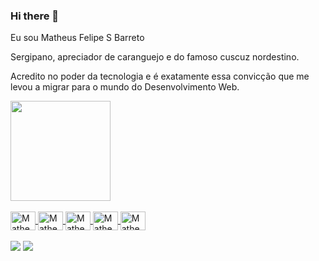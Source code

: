 ### Hi there 👋
Eu sou Matheus Felipe S Barreto

Sergipano, apreciador de caranguejo e do famoso cuscuz nordestino.

Acredito no poder da tecnologia e é exatamente essa convicção que me levou a migrar para o mundo do Desenvolvimento Web.

<div>
  <a href="https://github.com/matheusfsbarreto">
  <img height="160em" src="https://github-readme-stats.vercel.app/api/top-langs/?username=matheusfsbarreto&layout=compact&langs_count=7&theme=radical"/>

</div>

<div style="display: inline_block">
  <br>
  <img align="center" alt="Matheus-html5" height="30" width="40" src="https://cdn.jsdelivr.net/gh/devicons/devicon/icons/html5/html5-original-wordmark.svg" />
  <img align="center" alt="Matheus-css3" height="30" width="40" src="https://cdn.jsdelivr.net/gh/devicons/devicon/icons/css3/css3-original-wordmark.svg" />
  <img align="center" alt="Matheus-js" height="30" width="40" src="https://cdn.jsdelivr.net/gh/devicons/devicon/icons/javascript/javascript-original.svg" />
  <img align="center" alt="Matheus-React" height="30" width="40" src="https://cdn.jsdelivr.net/gh/devicons/devicon/icons/react/react-original-wordmark.svg" />
  <img align="center" alt="Matheus-Git" height="30" width="40" src="https://cdn.jsdelivr.net/gh/devicons/devicon/icons/github/github-original.svg" />
  
</div>

<div> 
  <br>
 <a href = "mailto:matheusfsbarreto@gmail.com" target><img src="https://img.shields.io/badge/-Gmail-%23333?style=for-the-badge&logo=gmail&logoColor=white" target="_blank"></a>
  <a target="_blank" href="https://www.linkedin.com/in/matheus-barreto-450217168/"><img src="https://img.shields.io/badge/-LinkedIn-%230077B5?style=for-the-badge&logo=linkedin&logoColor=white" target="_blank"></a>

</div>


  
  
  
<!--
**matheusfsbarreto/matheusfsbarreto** is a ✨ _special_ ✨ repository because its `README.md` (this file) appears on your GitHub profile.

Here are some ideas to get you started:

- 🔭 I’m currently working on ...
- 🌱 I’m currently learning ...
- 👯 I’m looking to collaborate on ...
- 🤔 I’m looking for help with ...
- 💬 Ask me about ...
- 📫 How to reach me: ...
- 😄 Pronouns: ...
- ⚡ Fun fact: ...
-->
